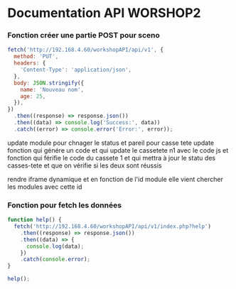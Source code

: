 # Documentation API WORSHOP2

### Fonction créer une partie POST pour sceno

```js
fetch('http://192.168.4.60/workshopAPI/api/v1', {
  method: 'PUT',
  headers: {
    'Content-Type': 'application/json',
  },
  body: JSON.stringify({
    name: 'Nouveau nom',
    age: 25,
  }),
})
  .then((response) => response.json())
  .then((data) => console.log('Success:', data))
  .catch((error) => console.error('Error:', error));
```

update module pour chnager le status et pareil pour casse tete
update fonction qui génére un code et qui update le cassetete n1 avec le code js
et fonction qui férifie le code du cassete 1 et qui mettra à jour le statu des casses-tete et que on vérifie si les deux sont réussis

rendre iframe dynamique et en fonction de l'id module elle vient chercher les modules avec cette id

### Fonction pour fetch les données

```js
function help() {
  fetch('http://192.168.4.60/workshopAPI/api/v1/index.php?help')
    .then((response) => response.json())
    .then((data) => {
      console.log(data);
    })
    .catch(console.error);
}

help();
```
